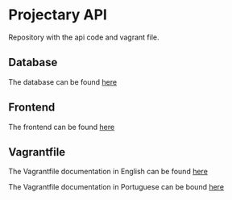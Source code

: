 Projectary API
==============
Repository with the api code and vagrant file.

## Database
The database can be found [here](https://github.com/iptomar/projectary-bd)

## Frontend
The frontend can be found [here](https://github.com/iptomar/projectary-frontend)

## Vagrantfile
The Vagrantfile documentation in English can be found [here](https://github.com/iptomar/projectary-api/wiki/Vagrant-EN)

The Vagrantfile documentation in Portuguese can be bound [here](https://github.com/iptomar/projectary-api/wiki/Vagrant-PT)
